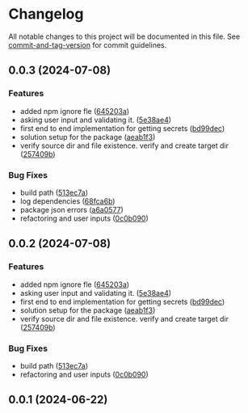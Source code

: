 # Changelog

All notable changes to this project will be documented in this file. See [commit-and-tag-version](https://github.com/absolute-version/commit-and-tag-version) for commit guidelines.

## 0.0.3 (2024-07-08)


### Features

* added npm ignore fle ([645203a](https://github.com/amittkSharma/azure-vault-secrets/commit/645203a5327ee885efa0689ad224b22553dea887))
* asking user input and validating it. ([5e38ae4](https://github.com/amittkSharma/azure-vault-secrets/commit/5e38ae4dda880784a15ca77b76bd7c6ce245ae2c))
* first end to end implementation for getting secrets ([bd99dec](https://github.com/amittkSharma/azure-vault-secrets/commit/bd99deccdb516f73063053251769aa3d67894e69))
* solution setup for the package ([aeab1f3](https://github.com/amittkSharma/azure-vault-secrets/commit/aeab1f3dcc145dc3f4f95e2d808bab148acd855b))
* verify source dir and file existence. verify and create target dir ([257409b](https://github.com/amittkSharma/azure-vault-secrets/commit/257409b22883fa8fc0649defe86deedf5fd04b99))


### Bug Fixes

* build path ([513ec7a](https://github.com/amittkSharma/azure-vault-secrets/commit/513ec7a279054237bfead6182fd27cf30ebd6ca2))
* log dependencies ([68fca6b](https://github.com/amittkSharma/azure-vault-secrets/commit/68fca6b9d46d77922f00cb648257ee19693ed627))
* package json errors ([a6a0577](https://github.com/amittkSharma/azure-vault-secrets/commit/a6a0577f14cfd30c91ca43cdf4434f2733b405a2))
* refactoring and user inputs ([0c0b090](https://github.com/amittkSharma/azure-vault-secrets/commit/0c0b09001b257fee0d893ee2f2f7ea66c0649787))

## 0.0.2 (2024-07-08)


### Features

* added npm ignore fle ([645203a](https://github.com/amittkSharma/azure-vault-secrets/commit/645203a5327ee885efa0689ad224b22553dea887))
* asking user input and validating it. ([5e38ae4](https://github.com/amittkSharma/azure-vault-secrets/commit/5e38ae4dda880784a15ca77b76bd7c6ce245ae2c))
* first end to end implementation for getting secrets ([bd99dec](https://github.com/amittkSharma/azure-vault-secrets/commit/bd99deccdb516f73063053251769aa3d67894e69))
* solution setup for the package ([aeab1f3](https://github.com/amittkSharma/azure-vault-secrets/commit/aeab1f3dcc145dc3f4f95e2d808bab148acd855b))
* verify source dir and file existence. verify and create target dir ([257409b](https://github.com/amittkSharma/azure-vault-secrets/commit/257409b22883fa8fc0649defe86deedf5fd04b99))


### Bug Fixes

* build path ([513ec7a](https://github.com/amittkSharma/azure-vault-secrets/commit/513ec7a279054237bfead6182fd27cf30ebd6ca2))
* refactoring and user inputs ([0c0b090](https://github.com/amittkSharma/azure-vault-secrets/commit/0c0b09001b257fee0d893ee2f2f7ea66c0649787))

## 0.0.1 (2024-06-22)
